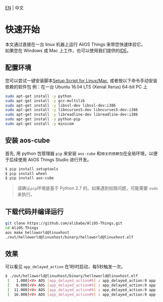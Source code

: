 [EN](Quick-Start) | 中文

# 快速开始

本文通过直接在一台 linux 机器上运行 AliOS Things 来带您快速体验它。  
如果您在 Windows 或 Mac 上工作，也可以使用我们提供的[IDE](AliOS-Things-Studio)。


## 配置环境

您可以尝试一键安装脚本[Setup Script for Linux/Mac](https://alios-things-public.oss-cn-hangzhou.aliyuncs.com/setup_linux_osx.sh),
或者按以下命令手动安装依赖的软件包
例：在一台 Ubuntu 16.04 LTS (Xenial Xerus) 64-bit PC 上
```bash
sudo apt-get install -y python
sudo apt-get install -y gcc-multilib
sudo apt-get install -y libssl-dev libssl-dev:i386
sudo apt-get install -y libncurses5-dev libncurses5-dev:i386
sudo apt-get install -y libreadline-dev libreadline-dev:i386
sudo apt-get install -y python-pip
sudo apt-get install -y minicom
```
## 安装 aos-cube
首先, 用 python 包管理器 `pip` 来安装 `aos-cube` 和`相关的依赖包`在全局环境，以便于后续使用 AliOS Things Studio 进行开发。
```bash
$ pip install setuptools
$ pip install wheel
$ pip install aos-cube
```
> 请确认`pip`环境是基于 Python 2.7 的。如果遇到权限问题，可能需要 `sudo` 来执行。

## 下载代码并编译运行

```bash
git clone https://github.com/alibaba/AliOS-Things.git
cd AliOS-Things
aos make helloworld@linuxhost
./out/helloworld@linuxhost/binary/helloworld@linuxhost.elf
```

## 效果

可以看见 `app_delayed_action` 在1秒时启动，每5秒触发一次。
```bash
$ ./out/helloworld@linuxhost/binary/helloworld@linuxhost.elf
 [   1.000]<V> AOS [app_delayed_action#9] : app_delayed_action:9 app
 [   6.000]<V> AOS [app_delayed_action#9] : app_delayed_action:9 app
 [  11.000]<V> AOS [app_delayed_action#9] : app_delayed_action:9 app
 [  16.000]<V> AOS [app_delayed_action#9] : app_delayed_action:9 app
 ```